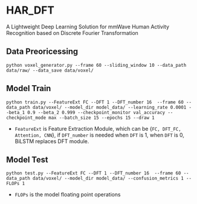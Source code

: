 # HAR_DFT
A Lightweight Deep Learning Solution for mmWave Human Activity Recognition based on Discrete Fourier Transformation

## Data Preoricessing
```
python voxel_generator.py --frame 60 --sliding_window 10 --data_path data/raw/ --data_save data/voxel/
```

## Model Train
```
python train.py --FeatureExt FC --DFT 1 --DFT_number 16  --frame 60 --data_path data/voxel/ --model_dir model_data/ --learning_rate 0.0001 --beta_1 0.9 --beta_2 0.999 --checkpoint_monitor val_accuracy --checkpoint_mode max --batch_size 15 --epochs 15 --draw 1
```
* `FeatureExt` is Feature Extraction Module, which can be {`FC, DFT_FC, Attention, CNN`}, if `DFT_number` is needed when `DFT` is 1, when `DFT` is 0, BiLSTM replaces DFT module.

## Model Test
```
python test.py --FeatureExt FC --DFT 1 --DFT_number 16  --frame 60 --data_path data/voxel/ --model_dir model_data/ --confusion_metrics 1 --FLOPs 1
```
* `FLOPs` is the model floating point operations
